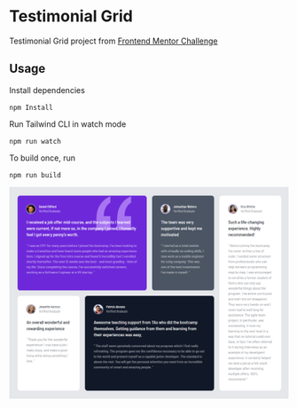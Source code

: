 # Testimonial Grid

Testimonial Grid project from [Frontend Mentor Challenge](https://www.frontendmentor.io/challenges/testimonials-grid-section-Nnw6J7Un7)

## Usage

Install dependencies

```
npm Install
```

Run Tailwind CLI in watch mode

```
npm run watch
```
To build once, run
```
npm run build
```

![Alt text](images/testimonial-grid.png)
